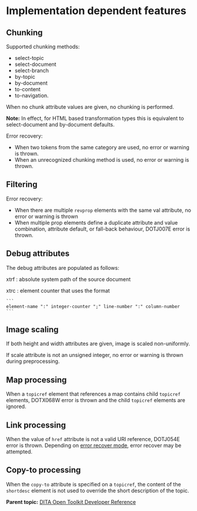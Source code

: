 # Implementation dependent features

## Chunking

Supported chunking methods:

-   select-topic
-   select-document
-   select-branch
-   by-topic
-   by-document
-   to-content
-   to-navigation.

When no chunk attribute values are given, no chunking is performed.

**Note:** In effect, for HTML based transformation types this is equivalent to select-document and by-document defaults.

Error recovery:

-   When two tokens from the same category are used, no error or warning is thrown.
-   When an unrecognized chunking method is used, no error or warning is thrown.

## Filtering

Error recovery:

-   When there are multiple `revprop` elements with the same val attribute, no error or warning is thrown
-   When multiple prop elements define a duplicate attribute and value combination, attribute default, or fall-back behaviour, DOTJ007E error is thrown.

## Debug attributes

The debug attributes are populated as follows:

xtrf
:   absolute system path of the source document

xtrc
:   element counter that uses the format

    ```
    element-name ":" integer-counter ";" line-number ":" column-number
    ```

## Image scaling

If both height and width attributes are given, image is scaled non-uniformly.

If scale attribute is not an unsigned integer, no error or warning is thrown during preprocessing.

## Map processing

When a `topicref` element that references a map contains child `topicref` elements, DOTX068W error is thrown and the child `topicref` elements are ignored.

## Link processing

When the value of `href` attribute is not a valid URI reference, DOTJ054E error is thrown. Depending on [error recover mode](../parameters/parameters-base.md#processing-mode), error recover may be attempted.

## Copy-to processing

When the `copy-to` attribute is specified on a `topicref`, the content of the `shortdesc` element is not used to override the short description of the topic.

**Parent topic:** [DITA Open Toolkit Developer Reference](../dev_ref/index.md)

